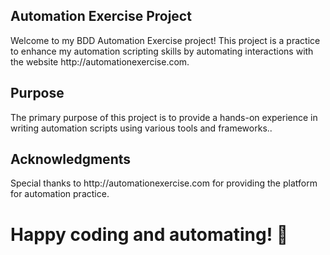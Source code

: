 <h2>Automation Exercise Project</h2>
Welcome to my BDD Automation Exercise project! This project is a practice to enhance my automation scripting skills by automating interactions with the website http://automationexercise.com.

<h2>Purpose</h2>
The primary purpose of this project is to provide a hands-on experience in writing automation scripts using various tools and frameworks..

<h2>Acknowledgments</h2>
Special thanks to http://automationexercise.com for providing the platform for automation practice.

<h1>Happy coding and automating! 🚀</h1>

